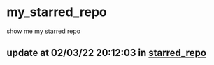 # my_starred_repo
show me my starred repo

update at 02/03/22 20:12:03 in [starred_repo](./index.html)
---

